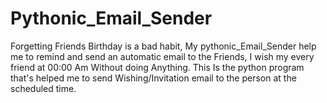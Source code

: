 # Pythonic_Email_Sender
Forgetting Friends Birthday is a bad habit, My pythonic_Email_Sender help me to remind and send an automatic email to the Friends, 
I wish my every friend at 00:00 Am Without doing Anything. This Is the python program that's helped me to send Wishing/Invitation email to the person at the scheduled time.
